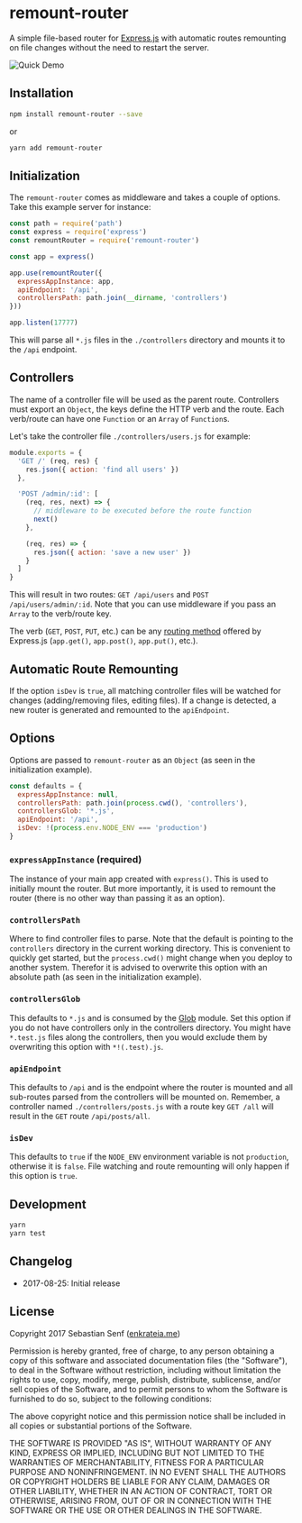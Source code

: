# remount-router

A simple file-based router for [Express.js](https://expressjs.com) with
automatic routes remounting on file changes without the need to restart the
server.

![Quick Demo](https://i.imgur.com/84AzFCR.gif)

## Installation

```bash
npm install remount-router --save
```

or

```bash
yarn add remount-router
```

## Initialization

The `remount-router` comes as middleware and takes a couple of options. Take
this example server for instance:

```javascript
const path = require('path')
const express = require('express')
const remountRouter = require('remount-router')

const app = express()

app.use(remountRouter({
  expressAppInstance: app,
  apiEndpoint: '/api',
  controllersPath: path.join(__dirname, 'controllers')
}))

app.listen(17777)
```

This will parse all `*.js` files in the `./controllers` directory and mounts it
to the `/api` endpoint.

## Controllers

The name of a controller file will be used as the parent route. Controllers must
export an `Object`, the keys define the HTTP verb and the route. Each verb/route
can have one `Function` or an `Array` of `Function`s.

Let's take the controller file `./controllers/users.js` for example:

```javascript
module.exports = {
  'GET /' (req, res) {
    res.json({ action: 'find all users' })
  },

  'POST /admin/:id': [
    (req, res, next) => {
      // middleware to be executed before the route function
      next()
    },

    (req, res) => {
      res.json({ action: 'save a new user' })
    }
  ]
}
```

This will result in two routes: `GET /api/users` and
`POST /api/users/admin/:id`. Note that you can use middleware if you pass an
`Array` to the verb/route key.

The verb (`GET`, `POST`, `PUT`, etc.) can be any
[routing method](https://expressjs.com/en/4x/api.html#app.METHOD) offered by
Express.js (`app.get()`, `app.post()`, `app.put()`, etc.).

## Automatic Route Remounting

If the option `isDev` is `true`, all matching controller files will be watched
for changes (adding/removing files, editing files). If a change is detected, a
new router is generated and remounted to the `apiEndpoint`.

## Options

Options are passed to `remount-router` as an `Object` (as seen in the
initialization example).

```javascript
const defaults = {
  expressAppInstance: null,
  controllersPath: path.join(process.cwd(), 'controllers'),
  controllersGlob: '*.js',
  apiEndpoint: '/api',
  isDev: !(process.env.NODE_ENV === 'production')
}
```

### `expressAppInstance` (required)

The instance of your main app created with `express()`. This is used to
initially mount the router. But more importantly, it is used to remount the
router (there is no other way than passing it as an option).

### `controllersPath`

Where to find controller files to parse. Note that the default is pointing to
the `controllers` directory in the current working directory. This is convenient
to quickly get started, but the `process.cwd()` might change when you deploy to
another system. Therefor it is advised to overwrite this option with an absolute
path (as seen in the initialization example).

### `controllersGlob`

This defaults to `*.js` and is consumed by the
[Glob](https://github.com/isaacs/node-glob)
module. Set this option if you do not have controllers only in the controllers
directory. You might have `*.test.js` files along the controllers, then you
would exclude them by overwriting this option with `*!(.test).js`.

### `apiEndpoint`

This defaults to `/api` and is the endpoint where the router is mounted and all
sub-routes parsed from the controllers will be mounted on. Remember, a
controller named `./controllers/posts.js` with a route key `GET /all` will
result in the `GET` route `/api/posts/all`.

### `isDev`

This defaults to `true` if the `NODE_ENV` environment variable is not
`production`, otherwise it is `false`. File watching and route remounting will
only happen if this option is `true`.

## Development

```bash
yarn
yarn test
```

## Changelog

- 2017-08-25: Initial release

## License

Copyright 2017 Sebastian Senf ([enkrateia.me](https://enkrateia.me))

Permission is hereby granted, free of charge, to any person obtaining a copy of this software and associated documentation files (the "Software"), to deal in the Software without restriction, including without limitation the rights to use, copy, modify, merge, publish, distribute, sublicense, and/or sell copies of the Software, and to permit persons to whom the Software is furnished to do so, subject to the following conditions:

The above copyright notice and this permission notice shall be included in all copies or substantial portions of the Software.

THE SOFTWARE IS PROVIDED "AS IS", WITHOUT WARRANTY OF ANY KIND, EXPRESS OR IMPLIED, INCLUDING BUT NOT LIMITED TO THE WARRANTIES OF MERCHANTABILITY, FITNESS FOR A PARTICULAR PURPOSE AND NONINFRINGEMENT. IN NO EVENT SHALL THE AUTHORS OR COPYRIGHT HOLDERS BE LIABLE FOR ANY CLAIM, DAMAGES OR OTHER LIABILITY, WHETHER IN AN ACTION OF CONTRACT, TORT OR OTHERWISE, ARISING FROM, OUT OF OR IN CONNECTION WITH THE SOFTWARE OR THE USE OR OTHER DEALINGS IN THE SOFTWARE.
